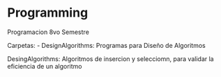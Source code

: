 # Programming
Programacion 8vo Semestre

Carpetas:
	- DesignAlgorithms: Programas para Diseño de Algoritmos


DesingAlgorithms:
	Algoritmos de insercion y selecciomn, para validar la eficiencia
	de un algoritmo

